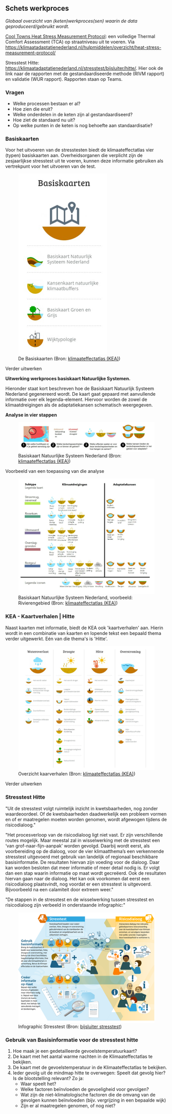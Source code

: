## Schets werkproces

*Globaal overzicht van (keten)werkproces(sen) waarin de data geproduceerd/gebruikt wordt.* 

[Cool Towns Heat Stress Measurement Protocol](https://www.cooltowns.eu/nl/protocol/): een volledige Thermal Comfort Assessment (TCA) op straatniveau uit te voeren.
Via https://klimaatadaptatienederland.nl/hulpmiddelen/overzicht/heat-stress-measurement-protocol/

Stresstest Hitte: https://klimaatadaptatienederland.nl/stresstest/bijsluiter/hitte/. Hier ook de link naar de rapporten met de gestandaardiseerde methode (RIVM rapport) en validatie (WUR rapport). Rapporten staan op Teams.


### Vragen
 - Welke processen bestaan er al?
 - Hoe zien die eruit?
 - Welke onderdelen in de keten zijn al gestandaardiseerd?
 - Hoe ziet de standaard nu uit?
 - Op welke punten in de keten is nog behoefte aan standaardisatie?

### Basiskaarten
Voor het uitvoeren van de stresstesten biedt de klimaateffectatlas vier (typen) basiskaarten aan. Overheidsorganen die verplicht zijn de zesjaarlijkse stresstest uit te voeren, kunnen deze informatie gebruiken als vertrekpunt voor het uitvoeren van de test.

<figure>
   <a href="media/kea_basiskaarten.jpg" target="_blank">
      <img src="media/kea_basiskaarten.jpg" alt="basiskaarten">
   </a>
   <figcaption> De Basiskaarten (Bron:
      <a href="https://www.klimaateffectatlas.nl/nl/kaartverhalen" target="_blank">klimaateffectatlas (KEA)</a>)
   </figcaption>
</figure>

<aside class="note">Verder uitwerken</aside>

<aside class="example">

   <strong>Uitwerking werkproces basiskaart Natuurlijke Systemen.</strong>

   Hieronder staat kort beschreven hoe de Basiskaart Natuurlijk Systeem Nederland gegenereerd wordt. De kaart gaat gepaard met aanvullende informatie over elk legenda-element. Hiervoor worden de zowel de klimaatdreigingen als de adaptatiekansen schematisch weergegeven. 

   <strong>Analyse in vier stappen</strong>

   <figure>
      <a href="media/kea_basiskaart_nat_sys_proces.jpg" target="_blank">
         <img src="media/kea_basiskaart_nat_sys_proces.jpg" alt="basiskaart natuurlijk systeem nederland">
      </a>
      <figcaption> Basiskaart Natuurlijke Systeem Nederland (Bron:
         <a href="https://www.klimaateffectatlas.nl/nl/basiskaart-natuurlijk-systeem-nederland" target="_blank">klimaateffectatlas (KEA)</a>)
      </figcaption>
   </figure>

   Voorbeeld van een toepassing van die analyse

   <figure>
      <a href="media/kea_basiskaart_nat_sys_proces_ex.jpg" target="_blank">
         <img src="media/kea_basiskaart_nat_sys_proces_ex.jpg" alt="basiskaart natuurlijk systeem nederland - voorbeeld">
      </a>
      <figcaption> Basiskaart Natuurlijke Systeem Nederland, voorbeeld: Rivierengebied (Bron:
         <a href="https://www.klimaateffectatlas.nl/nl/basiskaart-natuurlijk-systeem-nederland" target="_blank">klimaateffectatlas (KEA)</a>)
      </figcaption>
   </figure>
</aside>

### KEA - Kaartverhalen | Hitte

Naast kaarten met informatie, biedt de KEA ook 'kaartverhalen' aan. Hierin wordt in een combinatie van kaarten en lopende tekst een bepaald thema verder uitgewerkt. Eén van die thema's is 'Hitte'. 

<figure>
   <a href="media/kea_kaartverhalen.jpg" target="_blank">
      <img src="media/kea_kaartverhalen.jpg" alt="Kaartverhalen">
   </a>
   <figcaption>Overzicht kaarverhalen (Bron:
      <a href="https://www.klimaateffectatlas.nl/nl/kaartverhalen" target="_blank">klimaateffectatlas (KEA)</a>)
   </figcaption>
</figure>

<aside class="note">Verder uitwerken</aside>

### Stresstest Hitte
"Uit de stresstest volgt ruimtelijk inzicht in kwetsbaarheden, nog zonder waardeoordeel. Of de kwetsbaarheden daadwerkelijk een probleem vormen en of er maatregelen moeten worden genomen, wordt afgewogen tijdens de risicodialoog."

"Het procesverloop van de risicodialoog ligt niet vast. Er zijn verschillende routes mogelijk. Maar meestal zal in wisselwerking met de stresstest een ‘van grof-naar-fijn-aanpak’ worden gevolgd. Daarbij wordt eerst, als voorbereiding op de dialoog, voor de vier klimaatthema’s een verkennende stresstest uitgevoerd met gebruik van landelijk of regionaal beschikbare basisinformatie. De resultaten hiervan zijn voeding voor de dialoog. Daar kan worden besloten dat meer informatie of meer detail nodig is. Er volgt dan een stap waarin informatie op maat wordt gecreëerd. Ook de resultaten hiervan gaan naar de dialoog. Het kan ook voorkomen dat eerst een risicodialoog plaatsvindt, nog voordat er een stresstest is uitgevoerd. Bijvoorbeeld na een calamiteit door extreem weer."

"De stappen in de stresstest en de wisselwerking tussen stresstest en risicodialoog zijn verbeeld in onderstaande infographic:"

<figure>
   <a href="media/infographic_stresstest.png" target="_blank">
      <img src="media/infographic_stresstest.png" alt="Infographic Stresstest">
   </a>
   <figcaption>Infographic Stresstest (Bron:
      <a href="https://klimaatadaptatienederland.nl/stresstest/bijsluiter" target="_blank">bijsluiter stresstest</a>)
   </figcaption>
</figure>

### Gebruik van Basisinformatie voor de stresstest hitte
 1. Hoe maak je een gedetailleerde gevoelstemperatuurkaart?
 1. De kaart met het aantal warme nachten in de Klimaateffectatlas te bekijken.
 1. De kaart met de gevoelstemperatuur in de Klimaateffectatlas te bekijken.
 1. Ieder gevolg uit de mindmap hitte te overwegen: Speelt dat gevolg hier? Is de blootstelling relevant? Zo ja:
    * Waar speelt het?
    * Welke factoren beïnvloeden de gevoeligheid voor gevolgen?
    * Wat zijn de niet-klimatologische factoren die de omvang van de gevolgen kunnen beïnvloeden (bijv. vergrijzing in een bepaalde wijk)
    * Zijn er al maatregelen genomen, of nog niet?